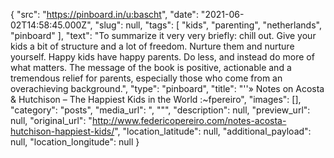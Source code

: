{
  "src": "https://pinboard.in/u:bascht",
  "date": "2021-06-02T14:58:45.000Z",
  "slug": null,
  "tags": [
    "kids",
    "parenting",
    "netherlands",
    "pinboard"
  ],
  "text": "To summarize it very very briefly: chill out. Give your kids a bit of structure and a lot of freedom. Nurture them and nurture yourself. Happy kids have happy parents. Do less, and instead do more of what matters. The message of the book is positive, actionable and a tremendous relief for parents, especially those who come from an overachieving background.",
  "type": "pinboard",
  "title": "''» Notes on Acosta & Hutchison – The Happiest Kids in the World :~fpereiro",
  "images": [],
  "category": "posts",
  "media_url": ", \"\"",
  "description": null,
  "preview_url": null,
  "original_url": "http://www.federicopereiro.com/notes-acosta-hutchison-happiest-kids/",
  "location_latitude": null,
  "additional_payload": null,
  "location_longitude": null
}